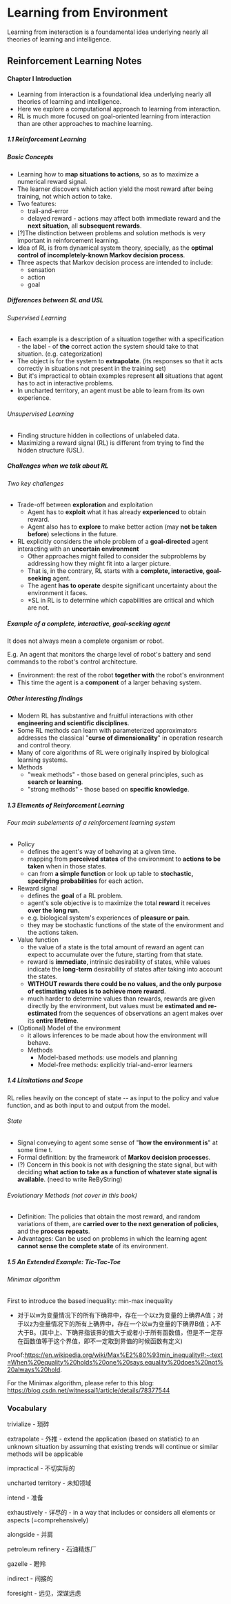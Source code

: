 Learning from Environment
====
Learning from ineteraction is a foundamental idea underlying nearly all theories of learning and intelligence.


## Reinforcement Learning Notes

#### Chapter I Introduction

* Learning from interaction is a foundational idea underlying nearly all theories of learning and intelligence.
* Here we explore a computational approach to learning from interaction.
* RL is much more focused on goal-oriented learning from interaction than are other approaches to machine learning.



##### 1.1 Reinforcement Learning

##### Basic Concepts

* Learning how to **map situations to actions**, so as to maximize a numerical reward signal.
* The learner discovers which action yield the most reward after being training, not which action to take.
* Two features:
  * trail-and-error
  * delayed reward - actions may affect both immediate reward and the **next situation**, all **subsequent rewards**.
* [?]The distinction between problems and solution methods is very important in reinforcement learning.
* Idea of RL is from dynamical system theory, specially, as the **optimal control of incompletely-known Markov decision process**.
* Three aspects that Markov decision process are intended to include:
  * sensation
  * action
  * goal



##### Differences between SL and USL

###### Supervised Learning

* Each example is a description of a situation together with a specification - the label - of **the** correct action the system should take to that situation. (e.g. categorization)
* The object is for the system to **extrapolate**. (its responses so that it acts correctly in situations not present in the training set)
* But it's impractical to obtain examples represent **all** situations that agent has to act in interactive problems.
* In uncharted territory, an agent must be able to learn from its own experience.

###### Unsupervised Learning

* Finding structure hidden in collections of unlabeled data.
* Maximizing a reward signal (RL) is different from trying to find the hidden structure (USL).



##### Challenges when we talk about RL

###### Two key challenges

* Trade-off between **exploration** and exploitation
  * Agent has to **exploit** what it has already **experienced** to obtain reward.
  * Agent also has to **explore** to make better action (may **not be taken before**) selections in the future.
* RL explicitly considers the whole problem of a **goal-directed** agent interacting with an **uncertain environment**
  * Other approaches might failed to consider the subproblems by addressing how they might fit into a larger picture.
  * That is, in the contrary, RL starts with a **complete, interactive, goal-seeking** agent.
  * The agent **has to operate** despite significant uncertainty about the environment it faces.
  * *SL in RL is to determine which capabilities are critical and which are not.



##### Example of a complete, interactive, goal-seeking agent

It does not always mean a complete organism or robot.

E.g. An agent that monitors the charge level of robot's battery and send commands to the robot's control architecture. 

* Environment: the rest of the robot **together with** the robot's environment
* This time the agent is a **component** of a larger behaving system.



##### Other interesting findings

* Modern RL has substantive and fruitful interactions with other **engineering and scientific disciplines**.
* Some RL methods can learn with parameterized approximators addresses the classical "**curse of dimensionality**" in operation research and control theory.
* Many of core algorithms of RL were originally inspired by biological learning systems.
* Methods
  * "weak methods" - those based on general principles, such as **search or learning**.
  * "strong methods" - those based on **specific knowledge**.



##### 1.3 Elements of Reinforcement Learning

###### Four main subelements of a reinforcement learning system

* Policy
  * defines the agent's way of behaving at a given time.
  * mapping from **perceived states** of the environment to **actions to be taken** when in those states.
  * can from **a simple function** or look up table to **stochastic, specifying probabilities** for each action.
* Reward signal
  * defines the **goal** of a RL problem.
  * agent's sole objective is to maximize the total **reward** it receives **over the long run.**
  * e.g. biological system's experiences of **pleasure or pain**.
  * they may be stochastic functions of the state of the environment and the actions taken.
* Value function
  * the value of a state is the total amount of reward an agent can expect to accumulate over the future, starting from that state.
  * reward is **immediate**, intrinsic desirability of states, while values indicate the **long-term** desirability of states after taking into account the states.
  * **WITHOUT rewards there could be no values, and the only purpose of estimating values is to achieve more reward**.
  * much harder to determine values than rewards, rewards are given directly by the environment, but values must be **estimated and re-estimated** from the sequences of observations an agent makes over its **entire lifetime**.
* (Optional) Model of the environment
  * it allows inferences to be made about how the environment will behave.
  * Methods
    * Model-based methods: use models and planning
    * Model-free methods: explicitly trial-and-error learners



##### 1.4 Limitations and Scope

RL relies heavily on the concept of state -- as input to the policy and value function, and as both input to and output from the model.

###### State

* Signal conveying to agent some sense of "**how the environment is**" at some time t.
* Formal definition: by the framework of **Markov decision processe**s.
* (?) Concern in this book is not with designing the state signal, but with deciding **what action to take as a function of whatever state signal is available**. (need to write ReByString)

###### Evolutionary Methods (not cover in this book)

* Definition: The policies that obtain the most reward, and random variations of them, are **carried over to the next generation of policies**, and the **process repeats**.
* Advantages: Can be used on problems in which the learning agent **cannot sense the complete state** of its environment.



##### 1.5 An Extended Example: Tic-Tac-Toe

###### Minimax algorithm

First to introduce the based inequality: min-max inequality

* 对于以w为变量情况下的所有下确界中，存在一个以z为变量的上确界A值；对于以z为变量情况下的所有上确界中，存在一个以w为变量的下确界B值；A不大于B。(其中上、下确界指该界的值大于或者小于所有函数值，但是不一定存在函数值等于这个界值，即不一定取到界值的时候函数有定义)

Proof:https://en.wikipedia.org/wiki/Max%E2%80%93min_inequality#:~:text=When%20equality%20holds%20one%20says,equality%20does%20not%20always%20hold.

For the Minimax algorithm, please refer to this blog: https://blog.csdn.net/witnessai1/article/details/78377544



### Vocabulary

trivialize - 琐碎

extrapolate - 外推 - extend the application (based on statistic) to an unknown situation by assuming that existing trends will continue or similar methods will be applicable

impractical - 不切实际的

uncharted territory - 未知领域

intend - 准备

exhaustively - 详尽的 - in a way that includes or considers all elements or aspects (=comprehensively)

alongside - 并肩

petroleum refinery - 石油精炼厂

gazelle - 瞪羚

indirect - 间接的

foresight - 远见，深谋远虑
